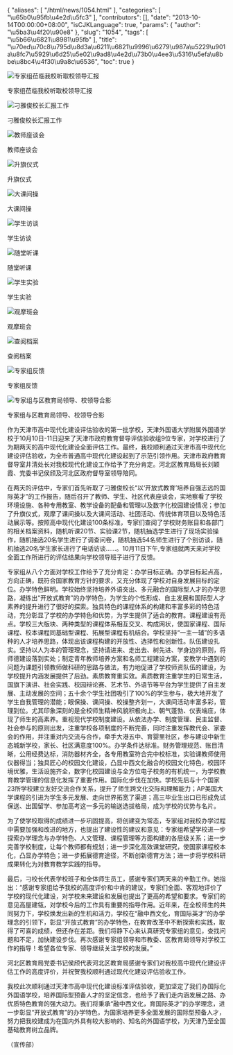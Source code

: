 {
    "aliases": [
        "/html/news/1054.html"
    ],
    "categories": [
        "\u65b0\u95fb\u4e2d\u5fc3"
    ],
    "contributors": [],
    "date": "2013-10-14T00:00:00+08:00",
    "isCJKLanguage": true,
    "params": {
        "author": "\u5ba3\u4f20\u90e8"
    },
    "slug": "1054",
    "tags": [
        "\u5b66\u6821\u8981\u95fb"
    ],
    "title": "\u70ed\u70c8\u795d\u8d3a\u6211\u6821\u9996\u6279\u987a\u5229\u901a\u8fc7\u5929\u6d25\u5e02\u9ad8\u4e2d\u73b0\u4ee3\u5316\u5efa\u8bbe\u8bc4\u4f30\u9a8c\u6536",
    "toc": true
}

![专家组莅临我校听取校领导汇报](https://cdn.tfls.online/mirror/full/e33e5bb12b2f3b2a1de974682eaadd6ef78fd50e.jpg "专家组莅临我校听取校领导汇报")




专家组莅临我校听取校领导汇报




![刁雅俊校长汇报工作](https://cdn.tfls.online/mirror/full/e46f74671ceb193a9f41d5493421e16592528abd.jpg "刁雅俊校长汇报工作")




刁雅俊校长汇报工作




![教师座谈会](https://cdn.tfls.online/mirror/full/313f43f4c843175796505f1ac54ae0fc8d35fdec.jpg "教师座谈会")




教师座谈会




![升旗仪式](https://cdn.tfls.online/mirror/full/3c198f59377c08502251b5746edddff94e5771a5.jpg "升旗仪式")




升旗仪式




![大课间操](https://cdn.tfls.online/mirror/full/d0657ec58717eb5a85c8034aa3affb9442c7fdf5.jpg "大课间操")




大课间操




![学生访谈](https://cdn.tfls.online/mirror/full/0f4cbc75058226733b8c417065443f5076bcb8cc.jpg "学生访谈")




学生访谈




![随堂听课](https://cdn.tfls.online/mirror/full/e7d658878b1326d03f37a1a5f8871cd84d6e4b4d.jpg "随堂听课")




随堂听课




![学生实验](https://cdn.tfls.online/mirror/full/aaf29c4d30dfa6e6274c8a2503c1da9a8e656b6e.jpg "学生实验")




学生实验




![观摩班会](https://cdn.tfls.online/mirror/full/21a19d8b4607cee6b5dd59a4a88146383c12069a.jpg "观摩班会")




观摩班会




![查阅档案](https://cdn.tfls.online/mirror/full/99763f8eee602972ff25f0397dada144b9c7ec80.jpg "查阅档案")




查阅档案




![专家组反馈](https://cdn.tfls.online/mirror/full/d9a94672eb451b53099b1e5009f9120b5fddf3eb.jpg "专家组反馈")




专家组反馈




![专家组与区教育局领导、校领导合影](https://cdn.tfls.online/mirror/full/d90d4ccb16c9b1ac0de426697a4340e62e397fa4.jpg "专家组与区教育局领导、校领导合影")




专家组与区教育局领导、校领导合影




  






作为天津市高中现代化建设评估验收的第一批学校，天津外国语大学附属外国语学校于10月10日-11日迎来了天津市政府教育督导评估验收组9位专家，对学校进行了为期两天的高中现代化建设全面评估工作。最终，我校顺利通过天津市高中现代化建设评估验收，为全市普通高中现代化建设起到了示范引领作用。天津市政府教育督导室井清处长对我校现代化建设工作给予了充分肯定。河北区教育局局长刘颖霞、党委书记侯颀及河北区政府督导室领导陪同。




在两天的评估中，专家们首先听取了刁雅俊校长“以‘开放式教育’培养自强志远的国际英才”的工作报告，随后召开了教师、学生、社区代表座谈会，实地察看了学校环境设施、各种专用教室、教学设备的配备和管理以及数字化校园建设情况；参加了升旗仪式，观摩了课间操以及大课间活动、社团活动、传统体育项目以及特色活动展示等。按照高中现代化建设100条标准，专家们查阅了学校财务账目和各部门的相关档案资料，随机听课20节、实验课2节，随机抽选学生进行了现场实验操作，随机抽选20名学生进行了调查问卷，随机抽选54名师生进行了个别访谈，随机抽选20名学生家长进行了电话访谈……。10月11日下午,专家组就两天来对学校全面工作所进行的评估结果向学校领导班子进行了反馈。




专家组从八个方面对学校工作给予了充分肯定：办学目标正确。办学目标起点高，方向正确，既符合国家教育方针的要求，又充分体现了学校对自身发展目标的定位。办学特色鲜明。学校始终坚持培养外语突出、多元融合的国际型人才的办学思路，凝练出“开放式教育”的办学特色，为学生的个性形成、自主发展和国际型人才素养的提升进行了很好的探索。独具特色的课程体系的构建和丰富多彩的特色活动，充分彰显了学校的办学特色和优势，为学生提供了适合的教育。课程建设有亮点。学校三大版块、两种类型的课程体系相互交叉、构成网状，使国家课程、国际课程、校本课程同基础型课程、拓展型课程有机结合。学校坚持“一主一辅”的多语种的人才培养思路，体现出该课程构建的开放性、选择性和创新性。队伍建设扎实。坚持以人为本的管理理念，坚持请进来、走出去、树先进、学身边的原则，将师德建设落到实处；制定青年教师培养方案和名师工程建设方案，变教学中遇到的问题为课题引领教师做科研的思路与做法，有力地促进了学校师资队伍的建设，为学校提升内涵发展提供了后劲。素质教育重实效。素质教育注重学生的日常生活，国旗下演讲、社会实践、校园辩论赛、艺术节、外语节等平台为学生提供了自主发展、主动发展的空间；五十余个学生社团吸引了100%的学生参与，极大地开发了学生自我管理的潜能；眼保操、课间操、校操整齐划一，大课间活动丰富多彩，管理到位。尤其印象深刻的是全校师生精神风貌积极向上、朝气蓬勃、仪表端庄，体现了师生的高素养。重视现代学校制度建设。从依法办学、制度管理、民主监督、社会参与的原则出发，注重学校各项制度的不断完善，同时注重发挥教代会、家委会的作用，并注重对内交流与合作，牵手大港五中、育婴里社区，参与建设中新生态城新学校，家长、社区满意度100%。办学条件达标准。财务管理规范、账目清晰，公用经费达标，消防器材齐全，各专用教室符合完中校标准，实验课教师使用仪器得当；独具匠心的校园文化建设，凸显中西文化融合的校园文化特色，校园环境优雅，生活设施齐全，数字化校园建设与全方位电子校务的有机统一，为学校教育教学管理的信息化发挥了重要作用。国际化步伐在加快。学校先后与十个国家23所学校建立友好交流合作关系，提升了师生跨文化交际和理解能力；AP美国大学课程的引进为学生多元发展、走向世界拓宽了渠道；高三毕业生出口已形成免试保送、出国留学、参加高考这一多元的输送选拔格局，成为学校的优势与名片。




为了使学校取得的成绩进一步巩固提高，将创建变为常态，专家组对我校办学过程中需要加强和改进的地方，也提出了建设性的建议和意见：专家组希望学校进一步探索办学理念与办学特色、人文管理、课程管理等方面构建的各层级关系；进一步完善学校制度，让每个教师都有规划；进一步深化高效课堂研究，使国家课程校本化，凸显办学特色；进一步拓展德育途径，不断创新德育方法；进一步将学校科研成果转化为对教育教学实践的指导。




最后，刁校长代表学校班子和全体师生员工，感谢专家们两天来的辛勤工作。她指出：“感谢专家组给予我校的高度评价和中肯的建议，专家们全面、客观地评价了学校的现代化建设，对学校未来建设和发展也提出了更高的希望和要求。专家们的意见高屋建瓴，对学校今后的工作具有重要的指导作用。近年来，在全校师生的共同努力下，学校焕发出新的生机和活力，学校在“融中西文化，育国际英才”的办学理念的引领下，彰显“开放式教育”的办学特色，在教育改革中不断探索和实践，取得了可喜的成绩，但还存在差距。我们将静下心来认真研究专家组的意见，查找问题和不足，加快建设步伐。再次感谢专家组领导和市教委、区教育局领导对学校工作的指导！希望各位专家、领导继续关注学校的发展。”




河北区教育局党委书记侯颀代表河北区教育局感谢专家们对我校高中现代化建设评估工作的高度评价，并祝贺我校顺利通过现代化建设评估验收工作。




我校此次顺利通过天津市高中现代化建设标准评估验收，更加坚定了我们办国际化外国语学校，培养国际型预备人才的坚定信念，也给予了我们走内涵发展之路、办优质特色教育的强大动力。我们将秉承“融中西文化，育国际英才”的办学理念，进一步彰显“开放式教育”的办学特色，为国家培养更多全面发展的国际型预备人才，努力把我校建成为在国内外具有较大影响的、知名的外国语学校，为天津乃至全国基础教育树立品牌。




（宣传部）




                                                 




  








  




